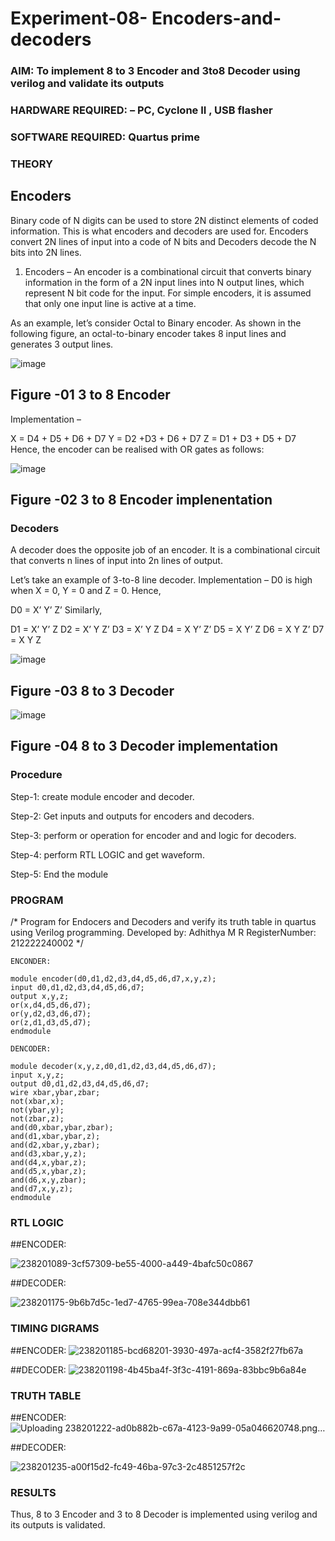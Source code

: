 # Experiment-08- Encoders-and-decoders 
### AIM: To implement 8 to 3 Encoder and  3to8 Decoder using verilog and validate its outputs
### HARDWARE REQUIRED:  – PC, Cyclone II , USB flasher
### SOFTWARE REQUIRED:   Quartus prime
### THEORY 

## Encoders
Binary code of N digits can be used to store 2N distinct elements of coded information. This is what encoders and decoders are used for. Encoders convert 2N lines of input into a code of N bits and Decoders decode the N bits into 2N lines.

1. Encoders –
An encoder is a combinational circuit that converts binary information in the form of a 2N input lines into N output lines, which represent N bit code for the input. For simple encoders, it is assumed that only one input line is active at a time.

As an example, let’s consider Octal to Binary encoder. As shown in the following figure, an octal-to-binary encoder takes 8 input lines and generates 3 output lines.

![image](https://user-images.githubusercontent.com/36288975/171543588-bc0746df-a173-4b35-989e-5fb7d385fe8a.png)
## Figure -01 3 to 8 Encoder 


Implementation –

X = D4 + D5 + D6 + D7
Y = D2 +D3 + D6 + D7
Z = D1 + D3 + D5 + D7 
Hence, the encoder can be realised with OR gates as follows:


![image](https://user-images.githubusercontent.com/36288975/171543740-68403b82-aa93-4c98-9343-f32b14885a2e.png)
## Figure -02 3 to 8 Encoder implenentation 

 ### Decoders 
A decoder does the opposite job of an encoder. It is a combinational circuit that converts n lines of input into 2n lines of output.

Let’s take an example of 3-to-8 line decoder.
Implementation –
D0 is high when X = 0, Y = 0 and Z = 0. Hence,

D0 = X’ Y’ Z’ 
Similarly,

D1 = X’ Y’ Z
D2 = X’ Y Z’
D3 = X’ Y Z
D4 = X Y’ Z’
D5 = X Y’ Z
D6 = X Y Z’
D7 = X Y Z 


![image](https://user-images.githubusercontent.com/36288975/171543978-ee2d0671-2846-40a1-8705-507fd6287a49.png)
## Figure -03 8 to 3 Decoder 



![image](https://user-images.githubusercontent.com/36288975/171543866-5a6eace6-8683-49d7-9c4f-a7cb30ec3035.png)
## Figure -04 8 to 3 Decoder implementation 

### Procedure
Step-1: create module encoder and decoder.

Step-2: Get inputs and outputs for encoders and decoders.

Step-3: perform or operation for encoder and and logic for decoders.

Step-4: perform RTL LOGIC and get waveform.

Step-5: End the module


### PROGRAM 
/*
Program for Endocers and Decoders  and verify its truth table in quartus using Verilog programming.
Developed by: Adhithya M R 
RegisterNumber:  212222240002
*/
```
ENCONDER:

module encoder(d0,d1,d2,d3,d4,d5,d6,d7,x,y,z);
input d0,d1,d2,d3,d4,d5,d6,d7;
output x,y,z;
or(x,d4,d5,d6,d7);
or(y,d2,d3,d6,d7);
or(z,d1,d3,d5,d7);
endmodule

DENCODER:

module decoder(x,y,z,d0,d1,d2,d3,d4,d5,d6,d7);
input x,y,z;
output d0,d1,d2,d3,d4,d5,d6,d7;
wire xbar,ybar,zbar;
not(xbar,x);
not(ybar,y);
not(zbar,z);
and(d0,xbar,ybar,zbar);
and(d1,xbar,ybar,z);
and(d2,xbar,y,zbar);
and(d3,xbar,y,z);
and(d4,x,ybar,z);
and(d5,x,ybar,z);
and(d6,x,y,zbar);
and(d7,x,y,z);
endmodule
```






### RTL LOGIC  
##ENCODER:

![238201089-3cf57309-be55-4000-a449-4bafc50c0867](https://github.com/AdhithyaMR/Experiment-08-Encoders-and-decoders-/assets/118834761/649847c9-08ca-4603-9e89-4851a79acb2d)

##DECODER:

![238201175-9b6b7d5c-1ed7-4765-99ea-708e344dbb61](https://github.com/AdhithyaMR/Experiment-08-Encoders-and-decoders-/assets/118834761/5f171bc4-6ec7-443d-8025-ab89e5cf8fa5)






### TIMING DIGRAMS  
##ENCODER:
![238201185-bcd68201-3930-497a-acf4-3582f27fb67a](https://github.com/AdhithyaMR/Experiment-08-Encoders-and-decoders-/assets/118834761/4a520e7a-6684-471e-92ff-d55a1d66268a)

##DECODER:
![238201198-4b45ba4f-3f3c-4191-869a-83bbc9b6a84e](https://github.com/AdhithyaMR/Experiment-08-Encoders-and-decoders-/assets/118834761/64aaf744-33f1-45ac-9a3e-0d843f4adcd3)




### TRUTH TABLE 
##ENCODER:
![Uploading 238201222-ad0b882b-c67a-4123-9a99-05a046620748.png…]()




##DECODER:


![238201235-a00f15d2-fc49-46ba-97c3-2c4851257f2c](https://github.com/AdhithyaMR/Experiment-08-Encoders-and-decoders-/assets/118834761/bb952ce6-d8e2-4f84-932e-0b9be7aa21a6)



### RESULTS 
Thus, 8 to 3 Encoder and 3 to 8 Decoder is implemented using verilog and its outputs is validated.



